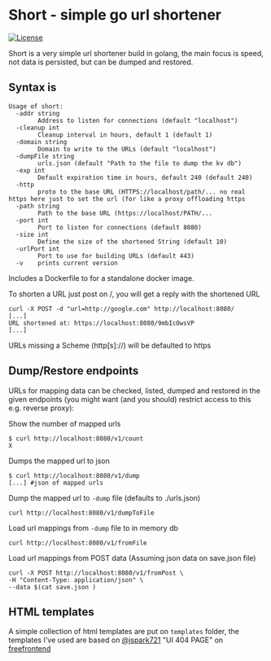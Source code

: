 # Short - simple go url shortener

[![License](https://img.shields.io/badge/license-MIT-green.svg)](https://git.thebarrens.nu/wolvie/short/blob/master/LICENSE)

Short is a very simple url shortener build in golang, the main focus is speed, not data is persisted, but can be dumped and restored.

## Syntax is

```shell
Usage of short:
  -addr string
        Address to listen for connections (default "localhost")
  -cleanup int
        Cleanup interval in hours, default 1 (default 1)
  -domain string
        Domain to write to the URLs (default "localhost")
  -dumpFile string
        urls.json (default "Path to the file to dump the kv db")
  -exp int
        Default expiration time in hours, default 240 (default 240)
  -http
        proto to the base URL (HTTPS://localhost/path/... no real https here just to set the url (for like a proxy offloading https
  -path string
        Path to the base URL (https://localhost/PATH/...
  -port int
        Port to listen for connections (default 8080)
  -size int
        Define the size of the shortened String (default 10)
  -urlPort int
        Port to use for building URLs (default 443)
  -v    prints current version
```

Includes a Dockerfile to for a standalone docker image.

To shorten a URL just post on /, you will get a reply with the shortened URL

```shell
curl -X POST -d "url=http://google.com" http://localhost:8080/
[...]
URL shortened at: https://localhost:8080/9mbIcOwsVP
[...]
```

URLs missing a Scheme (http[s]://) will be defaulted to https

## Dump/Restore endpoints

URLs for mapping data can be checked, listed, dumped and restored in the given endpoints (you might want (and you should) restrict access to this e.g. reverse proxy):

Show the number of mapped urls

```shell
$ curl http://localhost:8080/v1/count
X
```

Dumps the mapped url to json

```shell
$ curl http://localhost:8080/v1/dump
[...] #json of mapped urls
```

Dump the mapped url to `-dump` file (defaults to ./urls.json)

```shell
curl http://localhost:8080/v1/dumpToFile
```

Load url mappings from `-dump` file to in memory db

```shell
curl http://localhost:8080/v1/fromFile
```

Load url mappings from POST data (Assuming json data on save.json file)

```shell
curl -X POST http://localhost:8080/v1/fromPost \
-H "Content-Type: application/json" \
--data $(cat save.json )
```

## HTML templates

A simple collection of html templates are put on `templates` folder, the templates I've used are based on [@jspark721]( https://github.com/jspark721 ) "UI 404 PAGE" on [freefrontend](https://codepen.io/juliepark/pen/erOoeZ)
